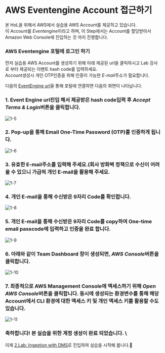 # AWS Eventengine Account 접근하기

본 HoL을 위해서 AWS에서 실습용 AWS Account를 제공하고 있습니다.\
이 Account를 *Eventengine*이라고 하며, 이 Step에서는 Account를 할당받아서 Amazon Web Console에 진입하는 것 까지 진행합니다.

### AWS Eventengine 포털에 로그인 하기

먼저 실습용 AWS Account를 생성하기 위해 아래 제공된 url을 클릭하시고 Lab 강사로 부터 제공되는 이벤트 hash code를 입력하세요.\
Account생성시 개인 OTP인증을 위해 인증이 가능한 *E-mail*주소가 필요합니다.

다음의 [EventEngine url](https://dashboard.eventengine.run/)울 통해 포털에 연결하면 다음의 화면이 나타납니다.

### 1. Event Engine url진입 해서 제공받은 hash code입력 후 *Accept Terms & Login*버튼을 클릭합니다.
![1-5](https://user-images.githubusercontent.com/105655711/191245685-ff3da611-49e0-4ee9-8c3e-1144b25d7773.png)
### 2. Pop-up을 통해 Email One-Time Password (OTP)를 인증하게 됩니다. 
![1-6](https://user-images.githubusercontent.com/105655711/191245697-7ac2321a-0df8-4663-8b71-37ca1d4ee77f.png)
### 3. 유효한 E-mail주소를 입력해 주세요.(회사 방화벽 정책으로 수신이 어려울 수 있으니 가급적 개인 E-mail을 활용해 주세요.
![1-7](https://user-images.githubusercontent.com/105655711/191245703-763cfcdb-8923-43ad-a722-2cca9226c691.png)
### 4. 개인 E-mail을 통해 수신받은 9자리 Code를 확인합니다.
![1-8](https://user-images.githubusercontent.com/105655711/191245707-8a2e2e4e-57e7-4f83-bc94-f1b67aa03aa0.png)
### 5. 개인 E-mail을 통해 수신받은 9자리 Code를 copy하여 One-time email passcode에 입력하고 인증을 완료 합니다.
![1-9](https://user-images.githubusercontent.com/105655711/191245714-7a2c7f7a-915e-428a-9943-04f4c05e5f53.png)
### 6. 아래와 같이 Team Dashboard 창이 생성되면, *AWS Console*버튼을 클릭합니다.
![1-10](https://user-images.githubusercontent.com/105655711/191245715-561ba10a-912f-4fb4-89ad-87c423cbe299.png)
### 7. 최종적으로 AWS Management Console에 액세스하기 위해 *Open AWS Console*버튼을 클릭합니다. 동시에 생성되는 환경변수를 통해 해당 Account에서 CLI 환경에 대한 액세스 키 및 개인 액세스 키를 활용할 수도 있습니다.
![1-11](https://user-images.githubusercontent.com/105655711/191245718-a82d7876-251d-45ed-ad1d-0da214b8c05a.png)

### 축하합니다! 본 실습을 위한 계정 생성이 완료 되었습니다. \
이제 [2.Lab: Ingestion with DMS](./detail/2.Lab:IngestionwithDMS.md)로 진입하여 실습을 시작해 봅니다.🤗
